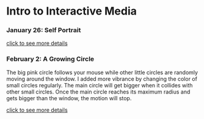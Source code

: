 # Intro to Interactive Media

### January 26: Self Portrait ###
[click to see more details](https://github.com/nakyeongahn/IntrotoIM/blob/main/January_26/README.md)

### February 2: A Growing Circle ###
The big pink circle follows your mouse while other little circles are randomly moving around the window. I added more vibrance by changing the color of small circles regularly. The main circle will get bigger when it collides with other small circles. Once the main circle reaches its maximum radius and gets bigger than the window, the motion will stop.

[click to see more details](https://github.com/nakyeongahn/IntrotoIM/blob/main/February_2/README.md)
